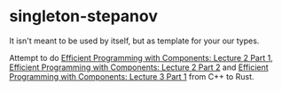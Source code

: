 # singleton-stepanov

It isn't meant to be used by itself, but as template for your our types.

Attempt to do [Efficient Programming with Components: Lecture 2 Part 1](https://www.youtube.com/watch?v=FUMPsmKnKv8), [Efficient Programming with Components: Lecture 2 Part 2](https://www.youtube.com/watch?v=B5yiLvaxPS4) and [Efficient Programming with Components: Lecture 3 Part 1](https://www.youtube.com/watch?v=sp_IBYVqMeQ) from C++ to Rust.
